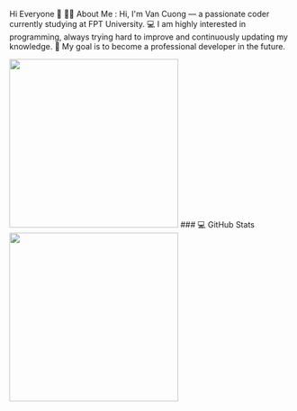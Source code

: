 Hi Everyone 👋
👨‍💻 About Me :
Hi, I'm Van Cuong — a passionate coder currently studying at FPT University.
💻 I am highly interested in programming, always trying hard to improve and continuously updating my knowledge.
🚀 My goal is to become a professional developer in the future.


<img src="https://cdn.dribbble.com/users/2131993/screenshots/4948736/thoughtworks-gif_dribbble.gif" width="300">
### 💻 GitHub Stats

<img src = "https://github-readme-stats.vercel.app/api?username=VanCuongDHFPT&show_icons=true&theme=tokyonight" width =  "300">




